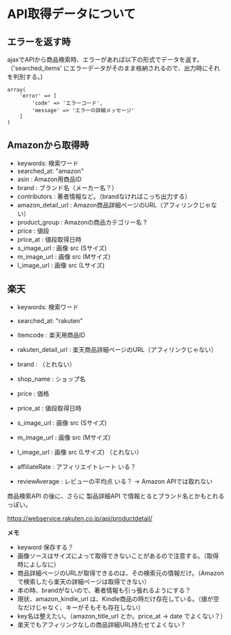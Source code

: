 # API取得データについて


## エラーを返す時
ajaxでAPIから商品検索時、エラーがあれば以下の形式でデータを返す。
（'searched_items' にエラーデータがそのまま格納されるので、出力時にそれを判別する。)

```
array(
    'error' => [
        'code' => 'エラーコード',
        'message' => 'エラーの詳細メッセージ'
    ]
)
```


## Amazonから取得時

- keywords: 検索ワード
- searched_at: "amazon"
- asin : Amazon用商品ID
- brand : ブランド名（メーカー名？）
- contributors : 著者情報など。（brandなければこっち出力する）
- amazon_detail_url : Amazon商品詳細ページのURL（アフィリンクじゃない）
- product_group : Amazonの商品カテゴリー名 ?
- price : 値段
- price_at : 値段取得日時
- s_image_url : 画像 src (Sサイズ)
- m_image_url : 画像 src (Mサイズ)
- l_image_url : 画像 src (Lサイズ)


## 楽天

- keywords: 検索ワード
- searched_at: "rakuten"
- itemcode : 楽天用商品ID
- rakuten_detail_url : 楽天商品詳細ページのURL（アフィリンクじゃない）
- brand : （とれない）
- shop_name : ショップ名
- price : 価格
- price_at : 値段取得日時
- s_image_url : 画像 src (Sサイズ)
- m_image_url : 画像 src (Mサイズ)
- l_image_url : 画像 src (Lサイズ) （とれない）

- affiliateRate : アフィリエイトレート いる？
- reviewAverage : レビューの平均点 いる？ -> Amazon APIでは取れない


商品検索API の後に、さらに 製品詳細API で情報とるとブランド名とかもとれるっぽい。

https://webservice.rakuten.co.jp/api/productdetail/



**メモ**
- keyword 保存する？
- 画像ソースはサイズによって取得できないことがあるので注意する。（取得時によしなに）
- 商品詳細ページのURLが取得できるのは、その検索元の情報だけ。（Amazonで検索したら楽天の詳細ページは取得できない）
- 本の時、brandがないので、著者情報も引っ張れるようにする？
- 現状、amazon_kindle_url は、Kindle商品の時だけ存在している。（値が空なだけじゃなく、キーがそもそも存在しない）
- key名は整えたい。（amazon_title_url とか。price_at -> date でよくない？）
- 楽天でもアフィリンクなしの商品詳細URL持たせてよくない？
